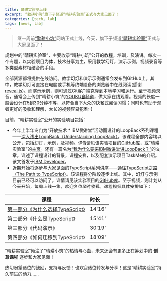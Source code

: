 ```yaml
---
title: 晴耕实验室上线
excerpt: “勤耕小筑”旗下子频道“晴耕实验室”正式与大家见面了！
categories: [tech, lab]
tags: [news, lab]
---
```


> 继一周前[“勤耕小筑”](/)网站正式上线，今天，旗下子频道[“晴耕实验室”](/lab)正式与大家见面了！

规划中的“晴耕实验室”，主要收录“晴耕小筑”公开的教程，培训，及演讲。每次一个专题，以实验项目为体，技术分享为主，采用教学幻灯，演示示例，视频录音等多类型素材相结合的手段。

全部资源都将提供在线访问。教学幻灯和演示示例通常会发布到GitHub上。其中，教学幻灯可直接在电脑或手机等终端设备的浏览器中在线阅读(感谢[reveal.js](https://github.com/hakimel/reveal.js))。而演示示例，则可通过Git客户端克隆到本地学习和运行。至于视频录音，通常会上传到“晴耕小筑”的[YOUKU自频道](http://i.youku.com/morningspace)，供大家在线观看。视频的长度一般会设计在5到30分钟不等，以符合当下大众的快餐式阅读习惯；同时也有助于观者更好的吸收和理解，太长的视频容易犯困:-)

目前，“晴耕实验室”公开的实验项目包括：

* 今年上半年专门为“开放技术 * IBM微讲堂”活动而设计的LoopBack系列课程——[深入浅出LoopBack（Understanding LoopBack）](/lab-loopback)。该课程全部内容均以公开，包括幻灯，示例，及视频。详情请见该实验项目的[GitHub库](https://github.com/morningspace/lab-loopback)，或“晴耕实验室”的[主页](/lab/#%E6%B7%B1%E5%85%A5%E6%B5%85%E5%87%BAloopback)。还有一篇名为[“我为什么要来IBM微讲堂讲LoopBack？”](/tech/loopback-series)的文章。详述了课程设计的背景，课程安排，以及配套演示项目TaskMe的介绍。该文首发于[IBM Developer](https://developer.ibm.com/cn/blog/2018/opentech-loopback-why/)。
* 近期开始将逐步与大家见面的TypeScript系列讲座——[通往TypeScript之路（The Path to TypeScript）](/lab-typescript)。该课程将分阶段逐步上线。其中，幻灯与示例目前已经可以访问了。详情请见该实验项目的[GitHub库](https://github.com/morningspace/lab-typescript)。至于视频，则计划从今天开始，每周上线一集，欢迎各位届时收看。课程视频具体安排如下：

| 课程 	| 时长
| ---- 	|:----
| [第一部分《为什么选择TypeScript》](http://v.youku.com/v_show/id_XMzg3OTg4NTgxNg==.html) | 14'16"
| 第二部分《什么是TypeScript》 | 15'41"
| 第三部分《代码演示》 | 30'19"
| 第四部分《如何迁移到TypeScript》 | 18'09"

“晴耕实验室”倾注了“晴耕小筑”的热情与心血，未来还会有更多正在筹划中的 **创意课程** 逐步和大家见面！

热切盼望诸位的鼓励，支持与反馈！也欢迎诸位转发与分享！这是“晴耕实验室”持久前进的动力……